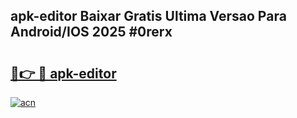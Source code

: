 ## apk-editor Baixar Gratis Ultima Versao Para Android/IOS 2025 #0rerx

# <h2><a href="https://ainizakaria.my?title=apk-editor&ref=20M">🔗👉 🔴 apk-editor</a></h2>

[![acn](https://github.com/user-attachments/assets/0f9c940e-d8b0-45ae-aac7-cd30a18b3e1c)](https://ainizakaria.my?title=apk-editor&ref=20M)

